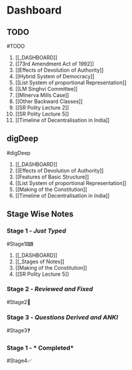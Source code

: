 # Dashboard

## TODO
#TODO 
1. [[_DASHBOARD]]
2. [[73rd Amendment Act of 1992]]
3. [[Effects of Devolution of Authority]]
4. [[Hybrid System of Democracy]]
5. [[List System  of proportional Representation]]
6. [[LM Singhvi Committee]]
7. [[Minerva Mills Case]]
8. [[Other Backward Classes]]
9. [[SR Polity Lecture 2]]
10. [[SR Polity Lecture 5]]
11. [[Timeline of Decentralisation in India]]

## digDeep
#digDeep 
1. [[_DASHBOARD]]
2. [[Effects of Devolution of Authority]]
3. [[Features of Basic Structure]]
4. [[List System  of proportional Representation]]
5. [[Making of the Constitution]]
6. [[Timeline of Decentralisation in India]]

## Stage Wise Notes

### Stage 1 - *Just Typed*
#Stage1⌨ 
1. [[_DASHBOARD]]
2. [[_Stages of Notes]]
3. [[Making of the Constitution]]
4. [[SR Polity Lecture 5]]

### Stage 2 - *Reviewed and Fixed*
#Stage2🧠 

### Stage 3 - *Questions Derived and ANKI*
#Stage3❓ 

### Stage 1 - *	Completed*
#Stage4✅ 
